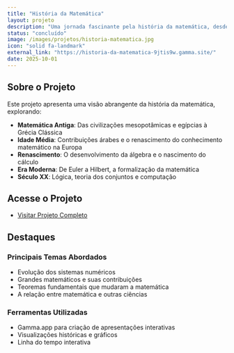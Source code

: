 ```yaml
---
title: "História da Matemática"
layout: projeto
description: "Uma jornada fascinante pela história da matemática, desde a antiguidade até os desenvolvimentos modernos."
status: "concluído"
image: /images/projetos/historia-matematica.jpg
icon: "solid fa-landmark"
external_link: "https://historia-da-matematica-9jtis9w.gamma.site/"
date: 2025-10-01
---
```


## Sobre o Projeto

Este projeto apresenta uma visão abrangente da história da matemática, explorando:

- **Matemática Antiga**: Das civilizações mesopotâmicas e egípcias à Grécia Clássica
- **Idade Média**: Contribuições árabes e o renascimento do conhecimento matemático na Europa
- **Renascimento**: O desenvolvimento da álgebra e o nascimento do cálculo
- **Era Moderna**: De Euler a Hilbert, a formalização da matemática
- **Século XX**: Lógica, teoria dos conjuntos e computação

## Acesse o Projeto

<ul class="actions">
    <li><a href="{{ page.external_link }}" class="button primary big" target="_blank" rel="noopener">Visitar Projeto Completo</a></li>
</ul>

## Destaques

### Principais Temas Abordados

- Evolução dos sistemas numéricos
- Grandes matemáticos e suas contribuições
- Teoremas fundamentais que mudaram a matemática
- A relação entre matemática e outras ciências

### Ferramentas Utilizadas

- Gamma.app para criação de apresentações interativas
- Visualizações históricas e gráficos
- Linha do tempo interativa
